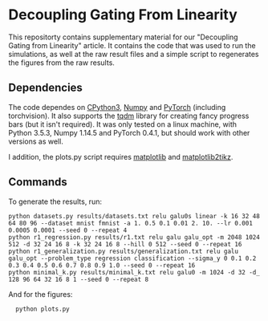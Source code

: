 # Decoupling Gating From Linearity

This repositorty contains supplementary material for our "Decoupling Gating from Linearity" article. It contains the code that was used to run the simulations, as well at the raw result files and a simple script to regenerates the figures from the raw results.

## Dependencies

The code dependes on [CPython3](www.python.org), [Numpy](http://www.numpy.org/) and [PyTorch](https://pytorch.org/) (including torchvision). It also supports the [tqdm](https://github.com/tqdm/tqdm) library for creating fancy progress bars (but it isn't required). It was only tested on a linux machine, with Python 3.5.3, Numpy 1.14.5 and PyTorch 0.4.1, but should work with other versions as well.

I addition, the plots.py script requires [matplotlib](https://matplotlib.org/) and [matplotlib2tikz](https://github.com/nschloe/matplotlib2tikz).

## Commands

To generate the results, run:
```
python datasets.py results/datasets.txt relu galu0s linear -k 16 32 48 64 80 96 --dataset mnist fmnist -a 1. 0.5 0.1 0.01 2. 10. --lr 0.001 0.0005 0.0001 --seed 0 --repeat 4
python r1_regression.py results/r1.txt relu galu galu_opt -m 2048 1024 512 -d 32 24 16 8 -k 32 24 16 8 --hill 0 512 --seed 0 --repeat 16
python r1_generalization.py results/generalization.txt relu galu galu_opt --problem_type regression classification --sigma_y 0 0.1 0.2 0.3 0.4 0.5 0.6 0.7 0.8 0.9 1.0 --seed 0 --repeat 16
python minimal_k.py results/minimal_k.txt relu galu0 -m 1024 -d 32 -d_ 128 96 64 32 16 8 1 --seed 0 --repeat 8
```
And for the figures:
```
  python plots.py
```
